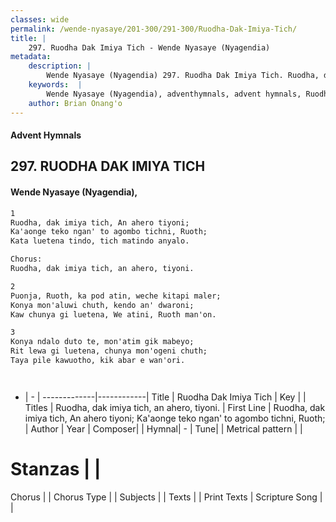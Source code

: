 ```yaml
---
classes: wide
permalink: /wende-nyasaye/201-300/291-300/Ruodha-Dak-Imiya-Tich/
title: |
    297. Ruodha Dak Imiya Tich - Wende Nyasaye (Nyagendia)
metadata:
    description: |
        Wende Nyasaye (Nyagendia) 297. Ruodha Dak Imiya Tich. Ruodha, dak imiya tich, An ahero tiyoni; Ka'aonge teko ngan' to agombo tichni, Ruoth; Kata luetena tindo, tich matindo anyalo.  Chorus: Ruodha, dak imiya tich, an ahero, tiyoni.  
    keywords:  |
        Wende Nyasaye (Nyagendia), adventhymnals, advent hymnals, Ruodha Dak Imiya Tich, Ruodha, dak imiya tich, An ahero tiyoni; Ka'aonge teko ngan' to agombo tichni, Ruoth;. Ruodha, dak imiya tich, an ahero, tiyoni.
    author: Brian Onang'o
---
```


#### Advent Hymnals
## 297. RUODHA DAK IMIYA TICH
####  Wende Nyasaye (Nyagendia),

```txt
1
Ruodha, dak imiya tich, An ahero tiyoni;
Ka'aonge teko ngan' to agombo tichni, Ruoth;
Kata luetena tindo, tich matindo anyalo.

Chorus:
Ruodha, dak imiya tich, an ahero, tiyoni.

2
Puonja, Ruoth, ka pod atin, weche kitapi maler;
Konya mon'aluwi chuth, kendo an' dwaroni;
Kaw chunya gi luetena, We atini, Ruoth man'on.

3
Konya ndalo duto te, mon'atim gik mabeyo;
Rit lewa gi luetena, chunya mon'ogeni chuth;
Taya pile kawuotho, kik abar e wan'ori.




```

- |   -  |
-------------|------------|
Title | Ruodha Dak Imiya Tich |
Key |  |
Titles | Ruodha, dak imiya tich, an ahero, tiyoni. |
First Line | Ruodha, dak imiya tich, An ahero tiyoni; Ka'aonge teko ngan' to agombo tichni, Ruoth; |
Author | 
Year | 
Composer| |
Hymnal|  - |
Tune|  |
Metrical pattern | |
# Stanzas |  |
Chorus |  |
Chorus Type |  |
Subjects | |
Texts |  |
Print Texts | 
Scripture Song |  |
    
